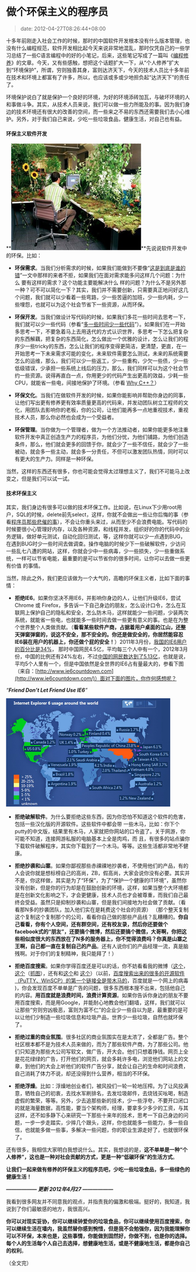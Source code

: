 # 做个环保主义的程序员
>date: 2012-04-27T08:26:44+08:00


十多年前刚走入社会工作的时候，那时的中国软件开发根本没有什么版本管理，也没有什么编程规范，软件开发相比起今天来说非常地混乱，那时仅凭自己的一些学习总结了一些C语言编程中的好的小笔记，后来，这些笔记写成了一篇叫《[编程修养](http://blog.csdn.net/haoel/article/details/2872)》的文章。今天，又有些感触，想把这个话题扩大一下，从“个人修养”扩大到“环境保护”，所谓，穷则独善其身，富则达济天下，今天的技术人员比十多年前在技术和环境上都富有了许多，所以，也应该或多或少地担负起“达济天下”的责任了。


环境保护说白了就是保护一个良好的环境，为好的环境添砖加瓦，与破坏环境的人和事做斗争。其实，从技术人员来说，我们可以做一些力所能及的事。因为我们身边的技术环境还有很大的改善的空间，而一些来之不易的东西还需要我们去小心维护。另外，对于我们自己来说，少吃一些垃圾食品，健康生活，对自己也有益。


#### 环保主义软件开发


**![](/assets/images/coolshell.cn/wp-content/uploads/2012/04/Green-Computing.jpg "Green Computing")**先说说软件开发中的环保。比如：


* **环保需求**。当我们分析需求的时候，如果我们能做到不要像“[这是到底是谁的错](/2012/%E8%BF%99%E5%88%B0%E5%BA%95%E6%98%AF%E8%B0%81%E4%B9%8B%E9%94%99%EF%BC%9F.md "这到底是谁之错？")”一文中那样的来者不拒，如果我们在面对需求能多问这样几个问题：为什么 要有这样的需求？这个功能主要能解决什么 样的问题？为什么不是另外那一种？可不可以简化一下？其实，我们并不需要创新，只需要真正地问好这几个问题，我们就可以少看着一些弯路，少一些苦逼的加班，少一些内耗，少一些埋怨，也就可以为这个社会节省下一些资源，从而环保。



* **环保开发**。当我们做设计写代码的时候，如果我们多花一些时间去思考一下，我们就可以少一些代码（参看“[多一些时间少一些代码](/2011/%E5%A4%9A%E4%BA%9B%E6%97%B6%E9%97%B4%E8%83%BD%E5%B0%91%E5%86%99%E4%BA%9B%E4%BB%A3%E7%A0%81.md "多些时间能少写些代码")”）。如果我们在一开始多思考一下，不要急着马上去用迭代的方式认识世界，多思考一下怎么把复杂的东西解藕，把复杂的东西简化，怎么做出一个优雅的设计，怎么让我们的程序少一些tricky的东西，怎么让我们的程序变得更简洁，更清楚，更直，在一开始思考一下未来需求可能的变化，未来软件需要怎么测试，未来的系统需要怎么的运维，那么，我们可以少一些返工，少一些重构，少欠一些债，少一些低级错误，少承担一些系统上线后的压力，那么，我们同样可以为这个社会节约一些资源。说得再直白一点，你用更少的代码产生出更高的效益，少耗一些CPU，就能省一些电，间接地保护了环境。（参看 [Why C++？](/2012/Why%20C%2B%2B%20%20%E7%8E%8B%E8%80%85%E5%BD%92%E6%9D%A5.md "Why C++ ? 王者归来")）



* **环保文化**。当我们在做软件开发的时候，如果你能影响并帮助你身边的同事，让他们写出更有修养更有效率质量更高的代码来，并发动团队树立工程师的文化，用团队去影响你的老板，你的公司，让他们能再多一点地重视技术，重视技术人员，那么你必然也会成为一个受益者。



* **环保管理**。当你做为一个管理者，做为一个方法推动者，如果你能更多地注重软件开发中真正创造生产力的程序员，为他们分忧，为他们铺路，为他们创造条件，那么，他们就会更多的回馈于你，就会少了一些不信任，就会少了一些被动，就会多一些主动，就会多一分责任，不但可以激发团队热情，同时可以有更大的生产力。同样是一种环保。


当然，这样的东西还有很多，你也可能会觉得太过理想主义了，我们不可能马上改变之，但是我们可以试一试。


#### 技术环保主义


其实，我们身边有很多可以做的技术环保工作。比如说，在Linux下少用root用户，SQL的时候，delete前先select，这样，你就不会做出一些让你后悔的事（参看[程序员那些悲催的事](/2011/%E7%A8%8B%E5%BA%8F%E5%91%98%E9%82%A3%E4%BA%9B%E6%82%B2%E5%82%AC%E7%9A%84%E4%BA%8B%E5%84%BF.md "程序员那些悲催的事儿")），不会让你重头来过，从而至少不会浪费电能。写代码的时候要很小心管理好内存，以及各种资源，和线程并发，组织好的你的代码中的业务逻辑，做好单元测试，自动化回归测试，等，这样你就可以少一点遇到BUG，在遇到BUG时少一些时间去做调查。操作电脑的时候少下一些破解软件，少访问一些乱七八遭的网站，这样，你就会少中一些病毒，少一些损失，少一些重做系统，一样可以节省电能，最重要的是可以节省你的很多时间，让你可以去做一些更有价值 的事情。


当然，除此之外，我们更应该做为一个大气的，高瞻的环保主义者，比如下面的事情：


* **拒绝IE6**。如果你坚决不用IE6，并影响你身边的人，让他们升级IE6，尝试Chrome 或 Firefox，多告诉一下自己身边的朋友，怎么设计口令，怎么在互联网上保护自己的隐私和安全，怎么防木马，这样就能少一些问题，少装两次系统，就能省一些电，也就能多一些时间去做一些更有意义的事。也是在为整个世界整个人类做贡献。（**看看某些软件产商，占据着用户桌面的江山，还整天弹窗弹窗的，说这不安全，那不安全的。你还是做安全的，你居然能容忍IE6装在用户的机器上，你还做个屁的安全！**）2011年3月份，[我国的IE6用户的百分比是34%](/2011/%E4%B8%AD%E5%9B%BD%E4%BB%8D%E6%98%AFIE6%E7%9A%84%E9%87%8D%E7%81%BE%E5%8C%BA.md "中国仍是IE6的重灾区")， 那时中国网民4.5亿，平均每三个人中有一个，2012年3月份，中国的比例还有24%左右，不过[中国的网民数达到了5.13亿](http://it.sohu.com/20120116/n332237326.shtml)，也就是说，平均5个人里有一个，但是中国依然是全世界的IE6占有量最大的，参看下图（来自：[http://www.ie6countdown.com](http://www.ie6countdown.com/)）面对下面的图片，你作何感想呢？


*“**Friend Don’t Let Friend Use IE6**”*


[![](/assets/images/coolshell.cn/wp-content/uploads/2012/04/iecountdown2012.jpg "The Internet Explorer 6 Countdown")](http://www.ie6countdown.com)

* **拒绝破解软件**。为什么要拒绝这些东西，因为你恐怕不知道这个软件的危害，包括一些汉化版的开源软件。这些软件中都会带 一些木马，比如：你下个putty的中文版，结果里有木马，人家就把你网站的口令盗了。关于网游，你可能不知道，连接网游私服的电脑基本上全是肉鸡，而 且，有很多的站点骗你下载软件破解程序，其实你下载到了一个木马。等等。这些生活都非常地不健康。


* **拒绝抄袭和山寨**。如果你鄙视那些赤祼祼地抄袭者，不使用他们的产品，有的人会说你就是想标榜自己的高尚，ZB，假高尚，大家会说你没有必要。其实并不是，你这样做，其实是为了“环保”，为了“保护一个健康的IT环境”，虽然你没有创新，但是你的行为却是在鼓励创新的环境，这样，如果当整个大环境都是在创新文化影响之下，才会更健康，技术人员也才会被尊重，而我们自己最终会受益。虽然只是抑制抄袭和山寨，但是我们间接地为社会做了贡献。（看看那N多的抄袭团队，加入他们实在是耗费这个社会的资源） （那个整天复制这个复制这个复制那个的公司，看看你自己做的那些产品线？乱糟糟的。**你自己看看，你有个人空间，还有群空间，还有校友录，然后你还要做个facebook式的“朋友”，还要搞个微博，然后还要搞个微信，大哥啊，你把这些相似度很大的东西放在了N多的服务器上，你不觉得浪费吗？你真是山寨之王啊，自己都一直在复制自己的产品**。还有人说你们的产品经理一流，真是脑残啊。对于你们的复制精神，我只能拜了！）


* **拒绝百度搜索**。如果你学得百度还是可以的话，你不妨看看我的微博（[这个](http://weibo.com/1401880315/ybN502xZ9)，[这个](http://weibo.com/1401880315/ye6wNFTUW)（[抓图](http://weibo.com/1401880315/ye6E0a4zN)），还有和[这个](http://weibo.com/1401880315/yfC4yzonW)和 [这个](http://weibo.com/1401880315/zlS3IbbEH)）（以前，[百度搜索出来的很多的开源软件（PuTTY、WinSCP）的第一个链接全是带木马的](http://www.techweb.com.cn/it/2012-01-31/1145906.shtml)，百度就是一个网上的病毒 )，你会发现百度不单单是广告的问题，很多东西根本搜不出来，包括他自己的内容。**用百度就是浪费时间，浪费计算资源**。如果你告诉你身边的朋友不要用百度搜索，而是用Google，并能耐心地教会他们翻墙，这样，我们就可以让那些“穷则穷凶极恶，富则为富不仁”的企业少一些自以为是，最重要的是可以让他们少制造一些垃圾信息和垃圾产品，世界少一些垃圾，自然也就环保了。


* **拒绝过重的商业氛围**。很多社区的商业氛围实在是太浓了，全都是广告。整个社区根本都不是为技术人员来做的，而为了那些软件产商，为了那些公司。他们只知道为那些大公司写软文，做广告，开大会。他们只想着挣钱。网页上全是花花绿绿的广告，打开他们的网页，就会多耗许多电，浏览他们网站上的文章，到他们的大会上听他们的软件广告分享，就会让自己的生命和时间浪费，自己消耗了体力不说，却还没得到什么营养，相当的不环保。


* **拒绝浮燥**。比如：浮燥地创业者们，被风投们一轮一轮地压榨。为了让风投满意，牺牲自己的初衷，去找水军刷排名，去发垃圾邮件，去烧钱买吆喝，制造虚假的繁荣，等等。另外，少去追那些新的技术，少一些浮夸，不要开口闭口的就是海量数据，高性能，要当个架构师，经理，要拿多少多少的工资，与其这样，还不如多静下心来研究一下那些十来年的技术，思考一下自己身边的问题，一步一步走踏实，少摔几个跟头，这样，你也就能多一些能力，多一些自信，也就能多做一些事，多解决一些问题，你的职业生源走好了，也就很环保了。


还有很多，我相信大家明白我想说什么。其实，我想说的是，**这不单单是一种“个人修养”，这也是一种对社会贡献的方式，更是一种“低碳环保”的生活方式**。


**让我们一起来做有修养的环保主义的程序员吧，少吃一些垃圾食品，多一些绿色的健康生活！**


***—————— 更新 2012年4月27 ——————***


我看到很多网友并不同意我的观点，并指责我的偏激和极端。挺好的，我知道，我说到了你们最敏感的地方，我很高兴。


**你可以对现实妥协，你可以继续钟爱你的垃圾食品，你可以继续使用百度搜索，你可以继续生活在墙内，我虽然替你感到惋惜，但是我不会勉强你，因为我能理解你可以不环保，本来也是，这些事情，你能做到固然好，你做不到，也是你的选择。每个人的生活每个人自己去选择，想健康地生活，或是不健康地生活，都是你自己的权利**。


（全文完）





